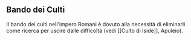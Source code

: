 ## Bando dei Culti
Il bando dei culti nell'impero Romani è dovuto alla necessità di eliminarli come
ricerca per uscire dalle difficoltà (vedi [[Culto di Iside]], Apuleio).
